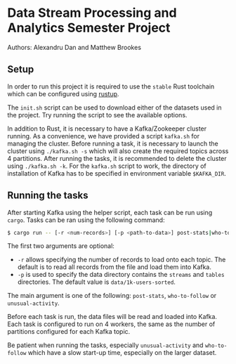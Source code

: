 # Data Stream Processing and Analytics Semester Project
Authors: Alexandru Dan and Matthew Brookes

## Setup
In order to run this project it is required to use the `stable` Rust toolchain which can be configured using [rustup](https://rustup.rs/).

The `init.sh` script can be used to download either of the datasets used in the project. Try running the script to see the available options.

In addition to Rust, it is necessary to have a Kafka/Zookeeper cluster running. As a convenience, we have provided a script `kafka.sh` for managing the cluster. Before running a task, it is necessary to launch the cluster using `./kafka.sh -s` which will also create the required topics across 4 partitions. After running the tasks, it is recommended to delete the cluster using `./kafka.sh -k`. For the `kafka.sh` script to work, the directory of installation of Kafka has to be specified in environment variable `$KAFKA_DIR`. 

## Running the tasks
After starting Kafka using the helper script, each task can be run using `cargo`. Tasks can be ran using the following command:
```bash
$ cargo run -- [-r <num-records>] [-p <path-to-data>] post-stats|who-to-follow|unusual-activity
```
The first two arguments are optional:
* `-r` allows specifying the number of records to load onto each topic. The default is to read all records from the file and load them into Kafka.
* `-p` is used to specify the data directory contains the `streams` and `tables` directories. The default value is `data/1k-users-sorted`.

The main argument is one of the following: `post-stats`, `who-to-follow` or `unusual-activity`.

Before each task is run, the data files will be read and loaded into Kafka. Each task is configured to run on 4 workers, the same as the number of partitions configured for each Kafka topic.

Be patient when running the tasks, especially `unusual-activity` and `who-to-follow` which have a slow start-up time, especially on the larger dataset.
